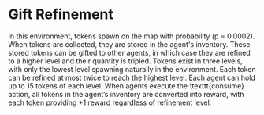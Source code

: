 # Gift Refinement

In this environment, tokens spawn on the map with probability \(p = 0.0002\).  When tokens are collected, they are stored in the agent's inventory. These stored tokens can be gifted to other agents, in which case they are refined to a higher level and their quantity is tripled. Tokens exist in three levels, with only the lowest level spawning naturally in the environment. Each token can be refined at most twice to reach the highest level. Each agent can hold up to 15 tokens of each level. When agents execute the \texttt{consume} action, all tokens in the agent’s inventory are converted into reward, with each token providing +1 reward regardless of refinement level.
